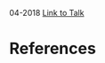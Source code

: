 

04-2018
[Link to Talk](https://www.churchofjesuschrist.org/study/general-conference/2018/04/sunday-afternoon-session?lang=eng)



# References
